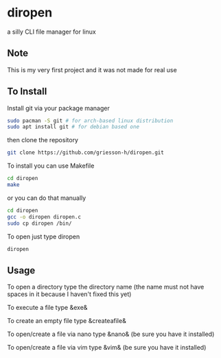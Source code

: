 # diropen
a silly CLI file manager for linux

## Note
This is my very first project and it was not made for real use

## To Install
Install git via your package manager
```bash
sudo pacman -S git # for arch-based linux distribution
sudo apt install git # for debian based one
```
then clone the repository
```bash
git clone https://github.com/griesson-h/diropen.git
```
To install you can use Makefile
```bash
cd diropen
make
```
or you can do that manually
```bash
cd diropen
gcc -o diropen diropen.c
sudo cp diropen /bin/
```
To open just type diropen
```bash
diropen
```

## Usage
To open a directory type the directory name (the name must not have spaces in it because I haven't fixed this yet)

To execute a file type &exe&

To create an empty file type &createafile&

To open/create a file via nano type &nano& (be sure you have it installed)

To open/create a file via vim type &vim& (be sure you have it installed)

